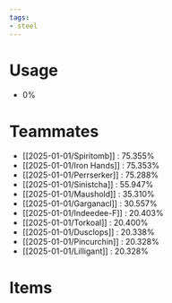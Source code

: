 ```yaml
---
tags:
- steel
---
```

# Usage
- 0%
# Teammates
- [[2025-01-01/Spiritomb]] : 75.355%
- [[2025-01-01/Iron Hands]] : 75.353%
- [[2025-01-01/Perrserker]] : 75.288%
- [[2025-01-01/Sinistcha]] : 55.947%
- [[2025-01-01/Maushold]] : 35.310%
- [[2025-01-01/Garganacl]] : 30.557%
- [[2025-01-01/Indeedee-F]] : 20.403%
- [[2025-01-01/Torkoal]] : 20.400%
- [[2025-01-01/Dusclops]] : 20.338%
- [[2025-01-01/Pincurchin]] : 20.328%
- [[2025-01-01/Lilligant]] : 20.328%
# Items